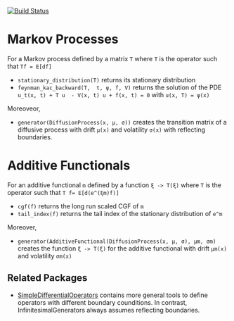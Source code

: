 [![Build Status](https://travis-ci.com/matthieugomez/InfinitesimalGenerators.jl.svg?branch=master)](https://travis-ci.org/matthieugomez/InfinitesimalGenerators.jl)

# Markov Processes
For a Markov process defined by a matrix `T`  where `T` is the operator such that `Tf = E[df]`
- `stationary_distribution(T)` returns its stationary distribution
- `feynman_kac_backward(T,  t, ψ, f, V)` returns the solution of the PDE `u_t(x, t) + T u  - V(x, t) u + f(x, t) = 0` with `u(x, T) = ψ(x)`

Moreoveor, 
- `generator(DiffusionProcess(x, μ, σ))` creates the transition matrix of a diffusive process with drift `μ(x)` and volatility `σ(x)` with reflecting boundaries.


# Additive Functionals
For an additive functional `m` defined by a function `ξ -> T(ξ)` where `T` is the operator such that `T f= E[d(e^(ξm)f)]` 
- `cgf(f)` returns the long run scaled CGF of `m` 
- `tail_index(f)` returns the tail index of the stationary distribution of `e^m`


Moreover, 
- `generator(AdditiveFunctional(DiffusionProcess(x, μ, σ), μm, σm)` creates the function `ξ -> T(ξ)` for the additive functional with drift `μm(x)` and volatility `σm(x)`

## Related Packages
- [SimpleDifferentialOperators](https://github.com/QuantEcon/SimpleDifferentialOperators.jl) contains more general tools to define operators with different boundary counditions. In contrast, InfinitesimalGenerators always assumes reflecting boundaries.
